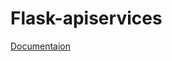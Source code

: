 # Flask-apiservices

 [Documentaion](https://documenter.getpostman.com/view/4141499/SWLk355Z?version=latest)
